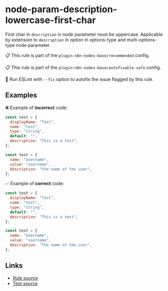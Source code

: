 [//]: # "File generated from a template. Do not edit this file directly."

# node-param-description-lowercase-first-char

First char in `description` in node parameter must be uppercase. Applicable by extension to `description` in option in options-type and multi-options-type node parameter.

📋 This rule is part of the `plugin:n8n-nodes-base/recommended` config.

📋 This rule is part of the `plugin:n8n-nodes-base/autofixable-safe` config.

🔧 Run ESLint with `--fix` option to autofix the issue flagged by this rule.

## Examples

❌ Example of **incorrect** code:

```js
const test = {
  displayName: "Test",
  name: "test",
  type: "string",
  default: "",
  description: "this is a test",
};

const test = {
  name: "Username",
  value: "username",
  description: "the name of the user",
};
```

✅ Example of **correct** code:

```js
const test = {
  displayName: "Test",
  name: "test",
  type: "string",
  default: "",
  description: "This is a test",
};

const test = {
  name: "Username",
  value: "username",
  description: "The name of the user",
};
```

## Links

- [Rule source](../../lib/rules/node-param-description-lowercase-first-char.ts)
- [Test source](../../tests/node-param-description-lowercase-first-char.test.ts)
